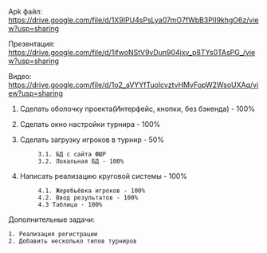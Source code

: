 Apk файл: https://drive.google.com/file/d/1X9IPU4sPsLya07mO7fWbB3PII9khgO6z/view?usp=sharing

Презентация: https://drive.google.com/file/d/1ifwoNStV9vDun904jxv_p8TYs0TAsPG_/view?usp=sharing

Видео: https://drive.google.com/file/d/1o2_aVYYfTuolcvztvHMvFopW2WsoUXAq/view?usp=sharing



1. Сделать оболочку проекта(Интерфейс, кнопки, без бэкенда) - 100%
2. Сделать окно настройки турнира - 100%
3. Сделать загрузку игроков в турнир - 50%
            
            3.1. БД с сайта ФШР
            3.2. Локальная БД - 100%
4. Написать реализацию круговой системы - 100%

            4.1. Жеребьёвка игроков - 100%
            4.2. Ввод результатов - 100%
            4.3 Таблица - 100%
   
Дополнительные задачи:
            
    1. Реализация регистрации
    2. Добавить несколько типов турниров
